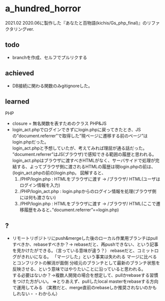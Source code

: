 # a_hundred_horror
2021.02 2020.06に製作した『あなたと百物語(kichis/Gs_php_final)』のリファクタリングver.

 ## todo
 - branchを作成、セルフでプルリクする
 
 ## achieved
 - DB接続に関わる関数のみgitignoreした。


## learned
PHP  
- closure = 無名関数を表すためのクラス
PHP&JS  
- login_act.phpでログインできずにlogin.phpに戻ってきたとき、JSの”document.referrer”で取得した”現ページに遷移する前のページ”はlogin.phpだった。  
  login_act.phpと予想していたが、考えてみれば理屈が通る話だった。  
  ”document.referrer”はJS(ブラウザ)で感知できる範囲の履歴と思われる。
  login_act.phpはブラウザに渡すべきHTMLがなく、サーバサイドで処理が完結する、よってブラウザ側に渡されるHTMLの履歴は現login.phpの前は、(login_act.phpの前の)login.php。
  図解すると、  
  1. /PHP/login.php : HTMLをブラウザに渡す -> /ブラウザ/ HTML(ユーザはログイン情報を入力)
  1. /PHP/login_act.php : login.phpからのログイン情報を処理(ブラウザ側には何も渡さない)
  1. /PHP/login.php : HTMLをブラウザに渡す -> /ブラウザ/ HTML(ここで遷移履歴をみると、”document.referrer”==login.php)

 ## ?
 - リモートリポジトリにpush&mergeした後のローカル作業用ブランチはpullすべきか、rebaseすべきか？->
 rebaseだと、再pushできない、という記事を見かけたができる。（言っている意味が違う？）
 rebaseだと、コミットログがきれいになる。
 「マージした」という事実は失われる
マージに比べるとコンフリクトの解消が面倒
 分岐元のブランチとして最新のブランチ状態を反映させる、という意味ではやりたいことに沿っていると思われる。  
 する必要はないか？->複数人開発の場合を想定して、pullかrebaseする習慣をつけた方がいい。
 =>とりあえず、pullしたlocal masterをrebaseする方向で運用してみる
 （実務だと、merge直前のrebaseしか推奨されないのかもしれない・・わからん）

